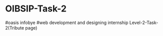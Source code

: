 # OIBSIP-Task-2
#oasis infobye
#web development and designing internship
Level-2-Task-2(Tribute page)
